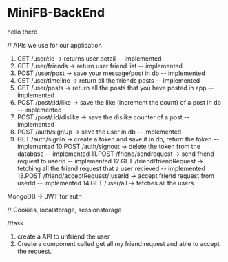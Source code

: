 # MiniFB-BackEnd

hello there

// APIs we use for our application

1. GET /user/:id -> returns user detail -- implemented
2. GET /user/friends -> return user friend list -- implemented
3. POST /user/post -> save your message/post in db -- implemented
4. GET /user/timeline -> return all the friends posts -- implemented
5. GET /user/posts -> return all the posts that you have posted in app -- implemented
6. POST /post/:id/like -> save the like (increment the count) of a post in db -- implemented
7. POST /post/:id/dislike -> save the dislike counter of a post -- implemented
8. POST /auth/signUp -> save the user in db -- implemented
9. GET /auth/signIn -> create a token and save it in db, return the token --implemented
10.POST /auth/signout -> delete the token from the database -- implemented
11.POST /friend/sendrequest -> send friend request to userid -- implemented
12.GET /friend/friendRequest -> fetching all the friend request that a user recieved -- implemented
13.POST /friend/acceptRequest/:userId -> accept friend request from userId -- implemented
14.GET /user/all -> fetches all the users

MongoDB -> JWT for auth


// Cookies, localstorage, sessionstorage

//task
1. create a API to unfriend the user
2. Create a component called get all my friend request and able to accept the request.
